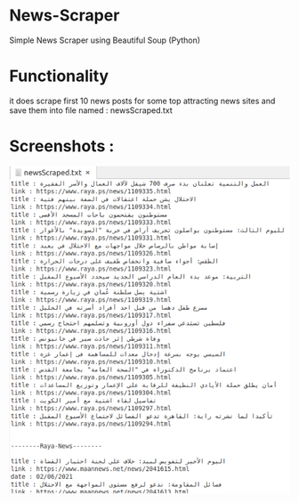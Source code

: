 # News-Scraper
Simple News Scraper using Beautiful Soup (Python)

# Functionality
it does scrape first 10 news posts for some top attracting news sites and save them into file named : newsScraped.txt

# Screenshots :
![Alt text](https://raw.githubusercontent.com/m4k4v3l1/News-Scraper/main/Screenshot-newsScrapedTXT.png "Screenshot Of the txt file")

